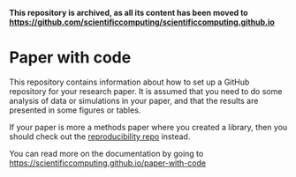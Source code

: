 **This repository is archived, as all its content has been moved to <https://github.com/scientificcomputing/scientificcomputing.github.io>**

# Paper with code


This repository contains information about how to set up a GitHub repository for your research paper.
It is assumed that you need to do some analysis of data or simulations in your paper, and that the results are presented in some figures or tables.

If your paper is more a methods paper where you created a library, then you should check out the [reproducibility repo](https://github.com/scientificcomputing/reproducibility) instead.

You can read more on the documentation by going to https://scientificcomputing.github.io/paper-with-code
